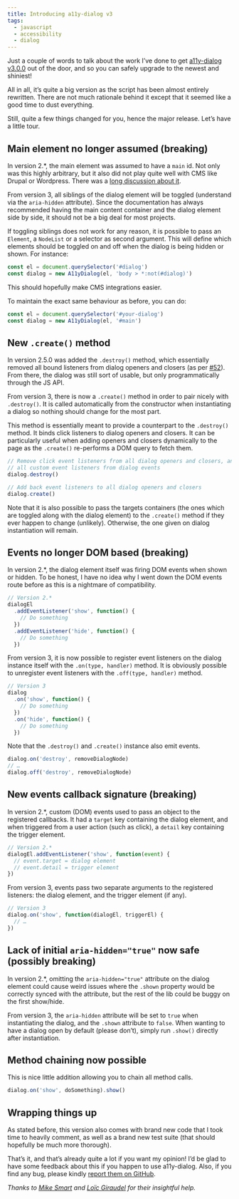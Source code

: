 ```yaml
---
title: Introducing a11y-dialog v3
tags:
  - javascript
  - accessibility
  - dialog
---
```


Just a couple of words to talk about the work I’ve done to get [a11y-dialog v3.0.0](https://github.com/edenspiekermann/a11y-dialog/releases/tag/3.0.0) out of the door, and so you can safely upgrade to the newest and shiniest!

All in all, it’s quite a big version as the script has been almost entirely rewritten. There are not much rationale behind it except that it seemed like a good time to dust everything.

Still, quite a few things changed for you, hence the major release. Let’s have a little tour.

## Main element no longer assumed (breaking)

In version 2.\*, the main element was assumed to have a `main` id. Not only was this highly arbitrary, but it also did not play quite well with CMS like Drupal or Wordpress. There was a [long discussion about it](https://github.com/edenspiekermann/a11y-dialog/issues/56).

From version 3, all siblings of the dialog element will be toggled (understand via the `aria-hidden` attribute). Since the documentation has always recommended having the main content container and the dialog element side by side, it should not be a big deal for most projects.

If toggling siblings does not work for any reason, it is possible to pass an `Element`, a `NodeList` or a selector as second argument. This will define which elements should be toggled on and off when the dialog is being hidden or shown. For instance:

```js
const el = document.querySelector('#dialog')
const dialog = new A11yDialog(el, 'body > *:not(#dialog)')
```

This should hopefully make CMS integrations easier.

To maintain the exact same behaviour as before, you can do:

```js
const el = document.querySelector('#your-dialog')
const dialog = new A11yDialog(el, '#main')
```

## New `.create()` method

In version 2.5.0 was added the `.destroy()` method, which essentially removed all bound listeners from dialog openers and closers (as per [#52](https://github.com/edenspiekermann/a11y-dialog/issues/52)). From there, the dialog was still sort of usable, but only programmatically through the JS API.

From version 3, there is now a `.create()` method in order to pair nicely with `.destroy()`. It is called automatically from the constructor when instantiating a dialog so nothing should change for the most part.

This method is essentially meant to provide a counterpart to the `.destroy()` method. It binds click listeners to dialog openers and closers. It can be particularly useful when adding openers and closers dynamically to the page as the `.create()` re-performs a DOM query to fetch them.

```js
// Remove click event listeners from all dialog openers and closers, and removes
// all custom event listeners from dialog events
dialog.destroy()

// Add back event listeners to all dialog openers and closers
dialog.create()
```

Note that it is also possible to pass the targets containers (the ones which are toggled along with the dialog element) to the `.create()` method if they ever happen to change (unlikely). Otherwise, the one given on dialog instantiation will remain.

## Events no longer DOM based (breaking)

In version 2.\*, the dialog element itself was firing DOM events when shown or hidden. To be honest, I have no idea why I went down the DOM events route before as this is a nightmare of compatibility.

```js
// Version 2.*
dialogEl
  .addEventListener('show', function() {
    // Do something
  })
  .addEventListener('hide', function() {
    // Do something
  })
```

From version 3, it is now possible to register event listeners on the dialog instance itself with the `.on(type, handler)` method. It is obviously possible to unregister event listeners with the `.off(type, handler)` method.

```js
// Version 3
dialog
  .on('show', function() {
    // Do something
  })
  .on('hide', function() {
    // Do something
  })
```

Note that the `.destroy()` and `.create()` instance also emit events.

```js
dialog.on('destroy', removeDialogNode)
// …
dialog.off('destroy', removeDialogNode)
```

## New events callback signature (breaking)

In version 2.\*, custom (DOM) events used to pass an object to the registered callbacks. It had a `target` key containing the dialog element, and when triggered from a user action (such as click), a `detail` key containing the trigger element.

```js
// Version 2.*
dialogEl.addEventListener('show', function(event) {
  // event.target = dialog element
  // event.detail = trigger element
})
```

From version 3, events pass two separate arguments to the registered listeners: the dialog element, and the trigger element (if any).

```js
// Version 3
dialog.on('show', function(dialogEl, triggerEl) {
  // …
})
```

## Lack of initial `aria-hidden="true"` now safe (possibly breaking)

In version 2.\*, omitting the `aria-hidden="true"` attribute on the dialog element could cause weird issues where the `.shown` property would be correctly synced with the attribute, but the rest of the lib could be buggy on the first show/hide.

From version 3, the `aria-hidden` attribute will be set to `true` when instantiating the dialog, and the `.shown` attribute to `false`. When wanting to have a dialog open by default (please don’t), simply run `.show()` directly after instantiation.

## Method chaining now possible

This is nice little addition allowing you to chain all method calls.

```js
dialog.on('show', doSomething).show()
```

## Wrapping things up

As stated before, this version also comes with brand new code that I took time to heavily comment, as well as a brand new test suite (that should hopefully be much more thorough).

That’s it, and that’s already quite a lot if you want my opinion! I’d be glad to have some feedback about this if you happen to use a11y-dialog. Also, if you find any bug, please kindly [report them on GitHub](https://github.com/edenspiekermann/a11y-dialog/issues).

_Thanks to [Mike Smart](https://twitter.com/smartmike) and [Loïc Giraudel](https://twitter.com/l_giraudel) for their insightful help._
